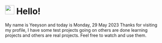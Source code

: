  <h1>
    <img src="https://emojis.slackmojis.com/emojis/images/1643510097/45343/hi.gif?1643510097" width="30"/> 
    Hello!
 </h1>
 <p>
    My name is Yeeyson and today is Monday, 29 May 2023
    Thanks for visiting my profile, I have some test projects going on others are done learning projects and others are real projects.
    Feel free to watch and use them.
 </p>